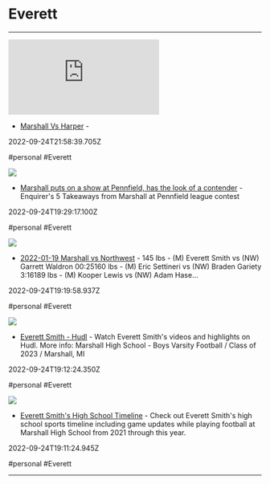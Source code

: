 # Everett

---

![](https://rdl.ink/render/https%3A%2F%2Fs3.amazonaws.com%2Fonline.issuhub.com%2Feyrq%2F9g4j%2Ffiles%2Fpage%2F14.pdf)

- [Marshall Vs Harper](https://s3.amazonaws.com/online.issuhub.com/eyrq/9g4j/files/page/14.pdf) - 

2022-09-24T21:58:39.705Z

#personal #Everett

![](https://www.battlecreekenquirer.com/gcdn/presto/2022/09/24/PBAC/eec7e6c2-ec97-4e0f-99f3-4b3ea8a4720b-FBL.MarshallAtPennfield.9.23.22.152.jpg?crop=4363,2455,x0,y223&width=3200&height=1801&format=pjpg&auto=webp)

- [Marshall puts on a show at Pennfield, has the look of a contender](https://www.battlecreekenquirer.com/story/sports/2022/09/24/marshall-puts-on-a-show-at-pennfield-and-has-the-look-of-a-contender/69513740007) - Enquirer's 5 Takeaways from Marshall at Pennfield league contest

2022-09-24T19:29:17.100Z

#personal #Everett

![](https://i.ytimg.com/vi/TuFTdoQGfpI/maxresdefault.jpg)

- [2022-01-19 Marshall vs Northwest](https://www.youtube.com/watch?v=TuFTdoQGfpI) - 145 lbs - (M) Everett Smith vs (NW) Garrett Waldron 00:25160 lbs - (M) Eric Settineri vs (NW) Braden Gariety 3:16189 lbs - (M) Kooper Lewis vs (NW) Adam Hase...

2022-09-24T19:19:58.937Z

#personal #Everett

![](https://rdl.ink/render/https%3A%2F%2Fwww.hudl.com%2Fprofile%2F16381721%2FEverett-Smith)

- [Everett Smith - Hudl](https://www.hudl.com/profile/16381721/Everett-Smith) - Watch Everett Smith's videos and highlights on Hudl. More info: Marshall High School - Boys Varsity Football / Class of 2023 / Marshall, MI

2022-09-24T19:12:24.350Z

#personal #Everett

![](https://theme.zdassets.com/theme_assets/526888/9cc2e6afeed5500736269f11b7bc06f86fb54b4e.png)

- [Everett Smith's High School Timeline](https://www.maxpreps.com/athlete/everett-smith/huq1QP1yEeuAz5TgcHt2rg/default.htm) - Check out Everett Smith's high school sports timeline including game updates while playing football at Marshall High School from 2021 through this year.

2022-09-24T19:11:24.945Z

#personal #Everett

---

